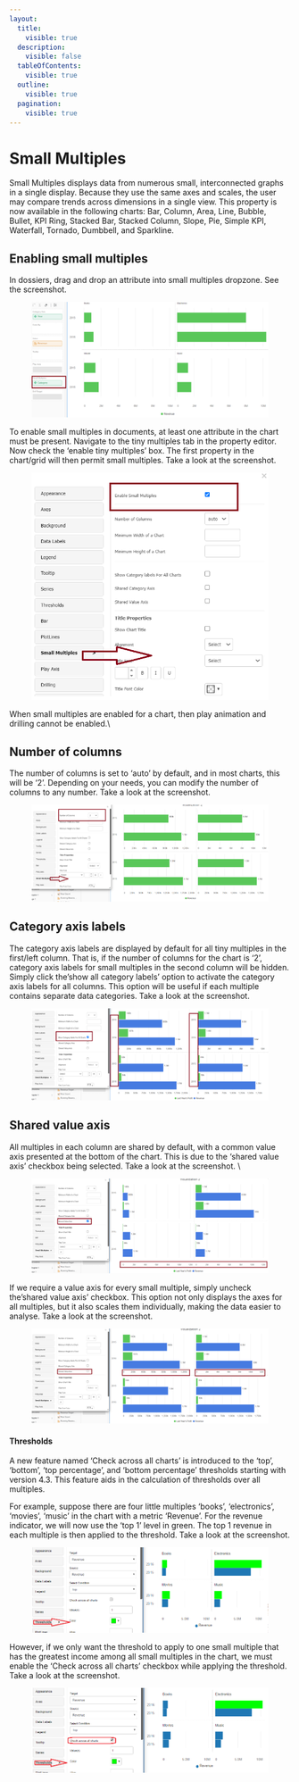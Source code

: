 ```yaml
---
layout:
  title:
    visible: true
  description:
    visible: false
  tableOfContents:
    visible: true
  outline:
    visible: true
  pagination:
    visible: true
---
```


# Small Multiples

Small Multiples displays data from numerous small, interconnected graphs in a single display. Because they use the same axes and scales, the user may compare trends across dimensions in a single view. This property is now available in the following charts: Bar, Column, Area, Line, Bubble, Bullet, KPI Ring, Stacked Bar, Stacked Column, Slope, Pie, Simple KPI, Waterfall, Tornado, Dumbbell, and Sparkline.

## Enabling small multiples <a href="#enabling-small-multiples" id="enabling-small-multiples"></a>

In dossiers, drag and drop an attribute into small multiples dropzone. See the screenshot.

<figure><img src="../.gitbook/assets/SM3.png" alt=""><figcaption></figcaption></figure>

To enable small multiples in documents, at least one attribute in the chart must be present. Navigate to the tiny multiples tab in the property editor. Now check the ‘enable tiny multiples’ box. The first property in the chart/grid will then permit small multiples. Take a look at the screenshot.&#x20;

<figure><img src="../.gitbook/assets/SM9.png" alt=""><figcaption></figcaption></figure>

When small multiples are enabled for a chart, then play animation and drilling cannot be enabled.\


## Number of columns <a href="#number-of-columns" id="number-of-columns"></a>

The number of columns is set to ‘auto’ by default, and in most charts, this will be ‘2’. Depending on your needs, you can modify the number of columns to any number. Take a look at the screenshot.&#x20;

<figure><img src="../.gitbook/assets/SM5.png" alt=""><figcaption></figcaption></figure>

## Category axis labels <a href="#category-axis-labels" id="category-axis-labels"></a>

The category axis labels are displayed by default for all tiny multiples in the first/left column. That is, if the number of columns for the chart is ‘2’, category axis labels for small multiples in the second column will be hidden. Simply click the’show all category labels’ option to activate the category axis labels for all columns. This option will be useful if each multiple contains separate data categories. Take a look at the screenshot.&#x20;

<figure><img src="../.gitbook/assets/SM6.png" alt=""><figcaption></figcaption></figure>

## Shared value axis <a href="#shared-value-axis" id="shared-value-axis"></a>

All multiples in each column are shared by default, with a common value axis presented at the bottom of the chart. This is due to the ‘shared value axis’ checkbox being selected. Take a look at the screenshot. \


<figure><img src="../.gitbook/assets/SM7.png" alt=""><figcaption></figcaption></figure>

If we require a value axis for every small multiple, simply uncheck the’shared value axis’ checkbox. This option not only displays the axes for all multiples, but it also scales them individually, making the data easier to analyse. Take a look at the screenshot.

<figure><img src="../.gitbook/assets/SM8 (1).png" alt=""><figcaption></figcaption></figure>

#### Thresholds <a href="#thresholds" id="thresholds"></a>

A new feature named ‘Check across all charts’ is introduced to the ‘top’, ‘bottom’, ‘top percentage’, and ‘bottom percentage’ thresholds starting with version 4.3. This feature aids in the calculation of thresholds over all multiples.

For example, suppose there are four little multiples ‘books’, ‘electronics’, ‘movies’, ‘music’ in the chart with a metric ‘Revenue’. For the revenue indicator, we will now use the ‘top 1’ level in green. The top 1 revenue in each multiple is then applied to the threshold. Take a look at the screenshot.&#x20;

<figure><img src="../.gitbook/assets/SMThresold1.png" alt=""><figcaption></figcaption></figure>

However, if we only want the threshold to apply to one small multiple that has the greatest income among all small multiples in the chart, we must enable the ‘Check across all charts’ checkbox while applying the threshold. Take a look at the screenshot.&#x20;

<figure><img src="../.gitbook/assets/SMThresold2.png" alt=""><figcaption></figcaption></figure>
